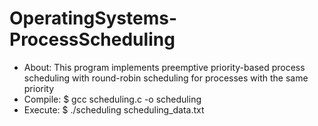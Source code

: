# OperatingSystems-ProcessScheduling

<ul>
  <li> About: This program implements preemptive priority-based process scheduling
   		  with round-robin scheduling for processes with the same priority </li>
  <li> Compile: $ gcc scheduling.c -o scheduling </li>
  <li> Execute: $ ./scheduling scheduling_data.txt </li>
</ul>

